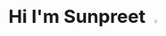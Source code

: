 ### <center><h1> Hi I'm Sunpreet <img src="https://raw.githubusercontent.com/nixin72/nixin72/master/wave.gif" width="4%"/> </h1> </center>

<!--
**preet0807/preet0807** is a ✨ _special_ ✨ repository because its `README.md` (this file) appears on your GitHub profile.

Here are some ideas to get you started:

- 🔭 I’m currently working on ...
- 🌱 I’m currently learning ...
- 👯 I’m looking to collaborate on ...
- 🤔 I’m looking for help with ...
- 💬 Ask me about ...
- 📫 How to reach me: ...
- 😄 Pronouns: ...
- ⚡ Fun fact: ...
-->
